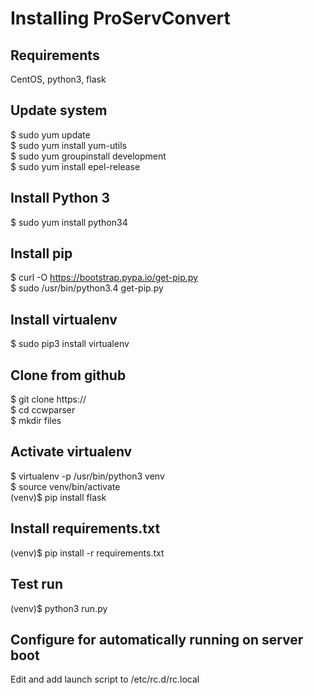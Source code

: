 # Installing ProServConvert  

## Requirements  
CentOS, python3, flask  

## Update system
$ sudo yum update  
$ sudo yum install yum-utils  
$ sudo yum groupinstall development  
$ sudo yum install epel-release  

## Install Python 3  
$ sudo yum install python34  

## Install pip  
$ curl -O https://bootstrap.pypa.io/get-pip.py  
$ sudo /usr/bin/python3.4 get-pip.py  

## Install virtualenv  
$ sudo pip3 install virtualenv  

## Clone from github  
$ git clone https://<copy link>  
$ cd ccwparser  
$ mkdir files  

## Activate virtualenv  
$ virtualenv -p /usr/bin/python3 venv  
$ source venv/bin/activate  
(venv)$ pip install flask  

## Install requirements.txt  
(venv)$ pip install -r requirements.txt  

## Test run  
(venv)$ python3 run.py  

## Configure for automatically running on server boot  
Edit and add launch script to /etc/rc.d/rc.local  

